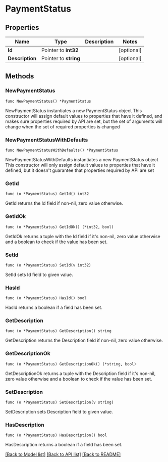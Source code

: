 # PaymentStatus

## Properties

Name | Type | Description | Notes
------------ | ------------- | ------------- | -------------
**Id** | Pointer to **int32** |  | [optional] 
**Description** | Pointer to **string** |  | [optional] 

## Methods

### NewPaymentStatus

`func NewPaymentStatus() *PaymentStatus`

NewPaymentStatus instantiates a new PaymentStatus object
This constructor will assign default values to properties that have it defined,
and makes sure properties required by API are set, but the set of arguments
will change when the set of required properties is changed

### NewPaymentStatusWithDefaults

`func NewPaymentStatusWithDefaults() *PaymentStatus`

NewPaymentStatusWithDefaults instantiates a new PaymentStatus object
This constructor will only assign default values to properties that have it defined,
but it doesn't guarantee that properties required by API are set

### GetId

`func (o *PaymentStatus) GetId() int32`

GetId returns the Id field if non-nil, zero value otherwise.

### GetIdOk

`func (o *PaymentStatus) GetIdOk() (*int32, bool)`

GetIdOk returns a tuple with the Id field if it's non-nil, zero value otherwise
and a boolean to check if the value has been set.

### SetId

`func (o *PaymentStatus) SetId(v int32)`

SetId sets Id field to given value.

### HasId

`func (o *PaymentStatus) HasId() bool`

HasId returns a boolean if a field has been set.

### GetDescription

`func (o *PaymentStatus) GetDescription() string`

GetDescription returns the Description field if non-nil, zero value otherwise.

### GetDescriptionOk

`func (o *PaymentStatus) GetDescriptionOk() (*string, bool)`

GetDescriptionOk returns a tuple with the Description field if it's non-nil, zero value otherwise
and a boolean to check if the value has been set.

### SetDescription

`func (o *PaymentStatus) SetDescription(v string)`

SetDescription sets Description field to given value.

### HasDescription

`func (o *PaymentStatus) HasDescription() bool`

HasDescription returns a boolean if a field has been set.


[[Back to Model list]](../README.md#documentation-for-models) [[Back to API list]](../README.md#documentation-for-api-endpoints) [[Back to README]](../README.md)


